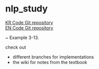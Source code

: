 # nlp_study

[KR Code Git repository](https://github.com/rickiepark/nlp-with-pytorch)  
[EN Code Git repository](https://github.com/joosthub/PyTorchNLPBook)

~ Example 3-13.

check out 
- different branches for implementations
- the wiki for notes from the textbook

